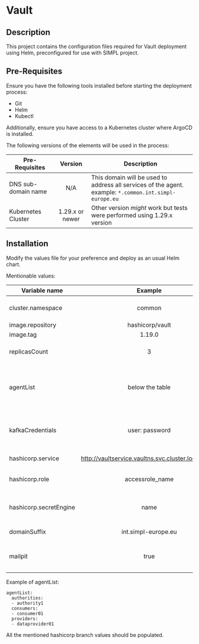 # Vault

## Description
This project contains the configuration files required for Vault deployment using Helm, preconfigured for use with SIMPL project.

## Pre-Requisites

Ensure you have the following tools installed before starting the deployment process:
- Git
- Helm
- Kubectl

Additionally, ensure you have access to a Kubernetes cluster where ArgoCD is installed.

The following versions of the elements will be used in the process:

| Pre-Requisites         |     Version     | Description                                                                                                                                     |
| ---------------------- |     :-----:     | ----------------------------------------------------------------------------------------------------------------------------------------------- |
| DNS sub-domain name    |       N/A       | This domain will be used to address all services of the agent. <br/> example: `*.common.int.simpl-europe.eu`   |  
| Kubernetes Cluster     | 1.29.x or newer | Other version *might* work but tests were performed using 1.29.x version   |

## Installation

Modify the values file for your preference and deploy as an usual Helm chart. 

Mentionable values:

| Variable name                 |     Example         | Description     |
| ----------------------        |     :-----:         | --------------- |
| cluster.namespace             | common      | namespace of deployment  |
| image.repository              | hashicorp/vault     | image repo  |
| image.tag                     | 1.19.0 | image tag |
| replicasCount                 | 3 | enables autocreation of topics |
| agentList                     | below the table | list of agents for which secrets should be created |
| kafkaCredentials              | user: password | additional accounts that should be created for kafka |
| hashicorp.service             | http://vaultservice.vaultns.svc.cluster.local:8200 | link to vault service
| hashicorp.role                | accessrole_name | name of role for vault access |
| hashicorp.secretEngine        | name | secret engine name in vault |
| domainSuffix                  | int.simpl-europe.eu | domain suffix
| mailpit                       | true | should secret for mailpit be created |

Example of agentList:

    agentList:
      authorities:
      - authority1
      consumers:
      - consumer01
      providers:
      - dataprovider01

All the mentioned hashicorp branch values should be populated.